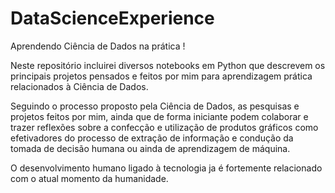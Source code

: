 # DataScienceExperience

Aprendendo Ciência de Dados na prática ! 

Neste repositório incluirei diversos notebooks em Python que descrevem os principais projetos pensados e feitos por mim para aprendizagem prática relacionados à Ciência de Dados.

Seguindo o processo proposto pela Ciência de Dados, as pesquisas e projetos feitos por mim, ainda que de forma iniciante podem colaborar e trazer reflexões sobre a confecção e utilização de produtos gráficos como efetivadores do processo de extração de informação e condução da tomada de decisão humana ou ainda de aprendizagem de máquina. 
 
 O desenvolvimento humano ligado à tecnologia ja é fortemente relacionado com o atual momento da humanidade.        
